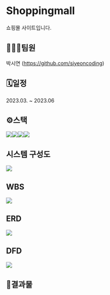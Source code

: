 # Shoppingmall
쇼핑몰 사이트입니다.

## 🧑‍🤝‍🧑팀원
박시연 (https://github.com/siyeoncoding)

## 🗓️일정
2023.03. ~ 2023.06

## ⚙스택
<img src="https://img.shields.io/badge/springboot-6DB33F?style=for-the-badge&logo=springboot&logoColor=white"><img src="https://img.shields.io/badge/mysql-4479A1?style=for-the-badge&logo=mysql&logoColor=white"><img src="https://img.shields.io/badge/java-007396?style=for-the-badge&logo=java&logoColor=white"><img src="https://img.shields.io/badge/javascript-F7DF1E?style=for-the-badge&logo=javascript&logoColor=white">

## 시스템 구성도
<img src="https://github.com/user-attachments/assets/46060f1f-39fe-474a-873e-e18ade60d8f2">

## WBS
<img src="https://github.com/user-attachments/assets/c8c2e3ea-6d62-4d2d-9c04-c4590c11a881">

## ERD
<img src="https://github.com/user-attachments/assets/d219c9cc-36f8-4d5d-9af7-c5a18a604db8">

## DFD
<img src="https://github.com/user-attachments/assets/28169230-b719-465e-872d-2c6514271ab5">

## 📌결과물



